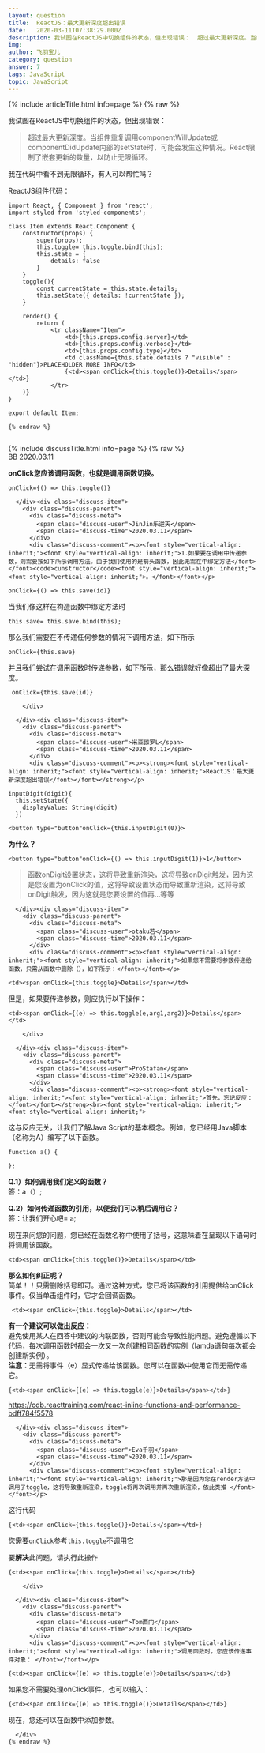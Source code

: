 ```yaml
---
layout: question
title:  ReactJS：最大更新深度超出错误
date:   2020-03-11T07:38:29.000Z
description: 我试图在ReactJS中切换组件的状态，但出现错误：  超过最大更新深度。当组件重复调用componentWillUpdate或componentD...
img: 
author: 飞羽宝儿
category: question
answer: 7
tags: JavaScript
topic: JavaScript
---
```

<div class="article-root">
  <div class="article">
    {% include articleTitle.html info=page %}
    {% raw %}
    <div class="article-content"><p><font style="vertical-align: inherit;"><font style="vertical-align: inherit;">我试图在ReactJS中切换组件的状态，但出现错误：</font></font></p>

<blockquote>
  <p><font style="vertical-align: inherit;"><font style="vertical-align: inherit;">超过最大更新深度。</font><font style="vertical-align: inherit;">当组件重复调用componentWillUpdate或componentDidUpdate内部的setState时，可能会发生这种情况。</font><font style="vertical-align: inherit;">React限制了嵌套更新的数量，以防止无限循环。</font></font></p>
</blockquote>

<p><font style="vertical-align: inherit;"><font style="vertical-align: inherit;">我在代码中看不到无限循环，有人可以帮忙吗？</font></font></p>

<p><font style="vertical-align: inherit;"><font style="vertical-align: inherit;">ReactJS组件代码：</font></font></p>

<pre><code>import React, { Component } from 'react';<font></font>
import styled from 'styled-components';<font></font>
<font></font>
class Item extends React.Component {<font></font>
    constructor(props) {<font></font>
        super(props);     <font></font>
        this.toggle= this.toggle.bind(this);<font></font>
        this.state = {<font></font>
            details: false<font></font>
        } <font></font>
    }  <font></font>
    toggle(){<font></font>
        const currentState = this.state.details;<font></font>
        this.setState({ details: !currentState }); <font></font>
    }<font></font>
<font></font>
    render() {<font></font>
        return (<font></font>
            &lt;tr className="Item"&gt; <font></font>
                &lt;td&gt;{this.props.config.server}&lt;/td&gt;      <font></font>
                &lt;td&gt;{this.props.config.verbose}&lt;/td&gt; <font></font>
                &lt;td&gt;{this.props.config.type}&lt;/td&gt;<font></font>
                &lt;td className={this.state.details ? "visible" : "hidden"}&gt;PLACEHOLDER MORE INFO&lt;/td&gt;<font></font>
                {&lt;td&gt;&lt;span onClick={this.toggle()}&gt;Details&lt;/span&gt;&lt;/td&gt;}<font></font>
            &lt;/tr&gt;<font></font>
    )}<font></font>
}<font></font>
<font></font>
export default Item;<font></font>
</code></pre></div>
    {% endraw %}
  </div>
  <p style="height: 0;width:0;overflow: hidden;"> 第741篇《ReactJS：最大更新深度超出错误》来自Winter(https://github.com/aiyld/aiyld.github.io)的站点</p>
  <div class="discuss-wrapper">
    {% include discussTitle.html info=page %}
    {% raw %}
    <div class="discuss-item">
        <div class="discuss-parent">
          <div class="discuss-meta">
            <span class="discuss-user">BB</span>
            <span class="discuss-time">2020.03.11</span>
          </div>
          <div class="discuss-comment"><p><strong><font style="vertical-align: inherit;"><font style="vertical-align: inherit;">onClick您应该调用函数，也就是调用函数切换。</font></font></strong></p>

<p><code>onClick={() =&gt; this.toggle()}</code></p></div>
        </div>
        
      </div><div class="discuss-item">
        <div class="discuss-parent">
          <div class="discuss-meta">
            <span class="discuss-user">JinJin乐逆天</span>
            <span class="discuss-time">2020.03.11</span>
          </div>
          <div class="discuss-comment"><p><font style="vertical-align: inherit;"><font style="vertical-align: inherit;">1.如果要在调用中传递参数，则需要按如下所示调用方法。由于我们使用的是箭头函数，因此无需在中绑定方法</font></font><code>cunstructor</code><font style="vertical-align: inherit;"><font style="vertical-align: inherit;">。</font></font></p>

<pre><code>onClick={() =&gt; this.save(id)} 
</code></pre>

<p><font style="vertical-align: inherit;"><font style="vertical-align: inherit;">当我们像这样在构造函数中绑定方法时 </font></font></p>

<pre><code>this.save= this.save.bind(this);
</code></pre>

<p><font style="vertical-align: inherit;"><font style="vertical-align: inherit;">那么我们需要在不传递任何参数的情况下调用方法，如下所示</font></font></p>

<pre><code>onClick={this.save}
</code></pre>

<p><font style="vertical-align: inherit;"><font style="vertical-align: inherit;">并且我们尝试在调用函数时传递参数，如下所示，那么错误就好像超出了最大深度。</font></font></p>

<pre><code> onClick={this.save(id)}
</code></pre></div>
        </div>
        
      </div><div class="discuss-item">
        <div class="discuss-parent">
          <div class="discuss-meta">
            <span class="discuss-user">米亚伽罗L</span>
            <span class="discuss-time">2020.03.11</span>
          </div>
          <div class="discuss-comment"><p><strong><font style="vertical-align: inherit;"><font style="vertical-align: inherit;">ReactJS：最大更新深度超出错误</font></font></strong></p>

<pre><code>inputDigit(digit){<font></font>
  this.setState({<font></font>
    displayValue: String(digit)<font></font>
  })<font></font>
<font></font>
&lt;button type="button"onClick={this.inputDigit(0)}&gt;<font></font>
</code></pre>

<p><strong><font style="vertical-align: inherit;"><font style="vertical-align: inherit;">为什么？</font></font></strong></p>

<pre><code>&lt;button type="button"onClick={() =&gt; this.inputDigit(1)}&gt;1&lt;/button&gt;
</code></pre>

<blockquote>
  <p><font style="vertical-align: inherit;"><font style="vertical-align: inherit;">函数onDigit设置状态，这将导致重新渲染，这将导致onDigit触发，因为这是您设置为onClick的值，这将导致设置状态而导致重新渲染，这将导致onDigit触发，因为这就是您要设置的值再…等等</font></font></p>
</blockquote></div>
        </div>
        
      </div><div class="discuss-item">
        <div class="discuss-parent">
          <div class="discuss-meta">
            <span class="discuss-user">otaku若</span>
            <span class="discuss-time">2020.03.11</span>
          </div>
          <div class="discuss-comment"><p><font style="vertical-align: inherit;"><font style="vertical-align: inherit;">如果您不需要将参数传递给函数，只需从函数中删除（），如下所示：</font></font></p>

<pre><code>&lt;td&gt;&lt;span onClick={this.toggle}&gt;Details&lt;/span&gt;&lt;/td&gt;
</code></pre>

<p><font style="vertical-align: inherit;"><font style="vertical-align: inherit;">但是，如果要传递参数，则应执行以下操作：</font></font></p>

<pre><code>&lt;td&gt;&lt;span onClick={(e) =&gt; this.toggle(e,arg1,arg2)}&gt;Details&lt;/span&gt;&lt;/td&gt;
</code></pre></div>
        </div>
        
      </div><div class="discuss-item">
        <div class="discuss-parent">
          <div class="discuss-meta">
            <span class="discuss-user">ProStafan</span>
            <span class="discuss-time">2020.03.11</span>
          </div>
          <div class="discuss-comment"><p><strong><font style="vertical-align: inherit;"><font style="vertical-align: inherit;">首先，忘记反应：</font></font></strong><br><font style="vertical-align: inherit;"><font style="vertical-align: inherit;"> 
 这与反应无关，让我们了解Java Script的基本概念。</font><font style="vertical-align: inherit;">例如，您已经用Java脚本（名称为A）编写了以下函数。</font></font></p>

<pre><code>function a() {<font></font>
<font></font>
};<font></font>
</code></pre>

<p><strong><font style="vertical-align: inherit;"><font style="vertical-align: inherit;">Q.1）如何调用我们定义的函数？</font></font></strong><br><font style="vertical-align: inherit;"><font style="vertical-align: inherit;">
答：a（）;</font></font></p>

<p><strong><font style="vertical-align: inherit;"><font style="vertical-align: inherit;">Q.2）如何传递函数的引用，以便我们可以稍后调用它？</font></font></strong><br><font style="vertical-align: inherit;"><font style="vertical-align: inherit;">
答：让我们开心吧= a;</font></font></p>

<p><font style="vertical-align: inherit;"><font style="vertical-align: inherit;">现在来问您的问题，您已经在函数名称中使用了括号，这意味着在呈现以下语句时将调用该函数。 </font></font></p>

<p></p><div class="snippet" data-lang="js" data-hide="false" data-console="true" data-babel="false">
<div class="snippet-code">
<pre class="snippet-code-html lang-html prettyprint-override"><code>&lt;td&gt;&lt;span onClick={this.toggle()}&gt;Details&lt;/span&gt;&lt;/td&gt;</code></pre>
</div>
</div>
<p></p>

<p><strong><font style="vertical-align: inherit;"><font style="vertical-align: inherit;">那么如何纠正呢？</font></font></strong><br><font style="vertical-align: inherit;"><font style="vertical-align: inherit;">
简单！！</font><font style="vertical-align: inherit;">只需删除括号即可。</font><font style="vertical-align: inherit;">通过这种方式，您已将该函数的引用提供给onClick事件。</font><font style="vertical-align: inherit;">仅当单击组件时，它才会回调函数。</font></font></p>

<p></p><div class="snippet" data-lang="js" data-hide="false" data-console="true" data-babel="false">
<div class="snippet-code">
<pre class="snippet-code-html lang-html prettyprint-override"><code> &lt;td&gt;&lt;span onClick={this.toggle}&gt;Details&lt;/span&gt;&lt;/td&gt;</code></pre>
</div>
</div>
<p></p>

<p><strong><font style="vertical-align: inherit;"><font style="vertical-align: inherit;">有一个建议可以做出反应：</font></font></strong><br><font style="vertical-align: inherit;"><font style="vertical-align: inherit;"> 
避免使用某人在回答中建议的内联函数，否则可能会导致性能问题。</font><font style="vertical-align: inherit;">避免遵循以下代码，每次调用函数时都会一次又一次创建相同函数的实例（lamda语句每次都会创建新实例）。</font></font><br>
<strong><font style="vertical-align: inherit;"><font style="vertical-align: inherit;">注意：</font></font></strong><font style="vertical-align: inherit;"><font style="vertical-align: inherit;">无需将事件（e）显式传递给该函数。</font><font style="vertical-align: inherit;">您可以在函数中使用它而无需传递它。</font></font></p>

<p></p><div class="snippet" data-lang="js" data-hide="false" data-console="true" data-babel="false">
<div class="snippet-code">
<pre class="snippet-code-html lang-html prettyprint-override"><code>{&lt;td&gt;&lt;span onClick={(e) =&gt; this.toggle(e)}&gt;Details&lt;/span&gt;&lt;/td&gt;}</code></pre>
</div>
</div>
<p></p>

<p><a href="https://cdb.reacttraining.com/react-inline-functions-and-performance-bdff784f5578" rel="noreferrer"><font style="vertical-align: inherit;"><font style="vertical-align: inherit;">https://cdb.reacttraining.com/react-inline-functions-and-performance-bdff784f5578</font></font></a></p></div>
        </div>
        
      </div><div class="discuss-item">
        <div class="discuss-parent">
          <div class="discuss-meta">
            <span class="discuss-user">Eva千羽</span>
            <span class="discuss-time">2020.03.11</span>
          </div>
          <div class="discuss-comment"><p><font style="vertical-align: inherit;"><font style="vertical-align: inherit;">那是因为您在render方法中调用了toggle，这将导致重新渲染，toggle将再次调用并再次重新渲染，依此类推 </font></font></p>

<p><font style="vertical-align: inherit;"><font style="vertical-align: inherit;">这行代码</font></font></p>

<pre><code>{&lt;td&gt;&lt;span onClick={this.toggle()}&gt;Details&lt;/span&gt;&lt;/td&gt;}
</code></pre>

<p><font style="vertical-align: inherit;"><font style="vertical-align: inherit;">您需要</font></font><code>onClick</code><font style="vertical-align: inherit;"><font style="vertical-align: inherit;">参考</font></font><code>this.toggle</code><font style="vertical-align: inherit;"><font style="vertical-align: inherit;">不调用它</font></font></p>

<p><font style="vertical-align: inherit;"><font style="vertical-align: inherit;">要</font></font><strong><font style="vertical-align: inherit;"><font style="vertical-align: inherit;">解决</font></font></strong><font style="vertical-align: inherit;"><font style="vertical-align: inherit;">此问题，请执行此操作</font></font></p>

<pre><code>{&lt;td&gt;&lt;span onClick={this.toggle}&gt;Details&lt;/span&gt;&lt;/td&gt;}
</code></pre></div>
        </div>
        
      </div><div class="discuss-item">
        <div class="discuss-parent">
          <div class="discuss-meta">
            <span class="discuss-user">Tom西门</span>
            <span class="discuss-time">2020.03.11</span>
          </div>
          <div class="discuss-comment"><p><font style="vertical-align: inherit;"><font style="vertical-align: inherit;">调用函数时，您应该传递事件对象： </font></font></p>

<pre><code>{&lt;td&gt;&lt;span onClick={(e) =&gt; this.toggle(e)}&gt;Details&lt;/span&gt;&lt;/td&gt;}
</code></pre>

<p><font style="vertical-align: inherit;"><font style="vertical-align: inherit;">如果您不需要处理onClick事件，也可以输入： </font></font></p>

<pre><code>{&lt;td&gt;&lt;span onClick={(e) =&gt; this.toggle()}&gt;Details&lt;/span&gt;&lt;/td&gt;}
</code></pre>

<p><font style="vertical-align: inherit;"><font style="vertical-align: inherit;">现在，您还可以在函数中添加参数。</font></font></p></div>
        </div>
        
      </div>
    {% endraw %}
  </div>
<div>
